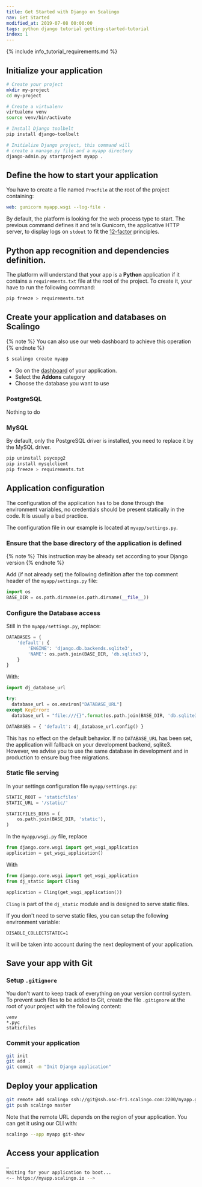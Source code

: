 ```yaml
---
title: Get Started with Django on Scalingo
nav: Get Started
modified_at: 2019-07-08 00:00:00
tags: python django tutorial getting-started-tutorial
index: 1
---
```


{% include info_tutorial_requirements.md %}

## Initialize your application

```bash
# Create your project
mkdir my-project
cd my-project

# Create a virtualenv
virtualenv venv
source venv/bin/activate

# Install Django toolbelt
pip install django-toolbelt

# Initialize Django project, this command will
# create a manage.py file and a myapp directory
django-admin.py startproject myapp .
```

## Define the how to start your application

You have to create a file named `Procfile` at the root of the project
containing:

```yaml
web: gunicorn myapp.wsgi --log-file -
```

By default, the platform is looking for the web process type to start. The
previous command defines it and tells Gunicorn, the applicative HTTP server, to
display logs on `stdout` to fit the [12-factor](http://12factor.net/)
principles.

## Python app recognition and dependencies definition.

The platform will understand that your app is a __Python__ application if it
contains a `requirements.txt` file at the root of the project. To create it,
your have to run the following command:

```bash
pip freeze > requirements.txt
```

## Create your application and databases on Scalingo

{% note %}
  You can also use our web dashboard to achieve this operation
{% endnote %}

```bash
$ scalingo create myapp
```

* Go on the [dashboard](https://my.scalingo.com/apps) of your application.
* Select the __Addons__ category
* Choose the database you want to use

### PostgreSQL

Nothing to do

### MySQL

By default, only the PostgreSQL driver is installed, you need to replace
it by the MySQL driver.

```bash
pip uninstall psycopg2
pip install mysqlclient
pip freeze > requirements.txt
```

## Application configuration

The configuration of the application has to be done through the environment
variables, no credentials should be present statically in the code. It is
usually a bad practice.

The configuration file in our example is located at `myapp/settings.py`.

### Ensure that the base directory of the application is defined

{% note %}
  This instruction may be already set according to your Django version
{% endnote %}

Add (if not already set) the following definition after the top comment header
of the `myapp/settings.py` file:

```python
import os
BASE_DIR = os.path.dirname(os.path.dirname(__file__))
```

### Configure the Database access

Still in the `myapp/settings.py`, replace:

```python
DATABASES = {
    'default': {
        'ENGINE': 'django.db.backends.sqlite3',
        'NAME': os.path.join(BASE_DIR, 'db.sqlite3'),
    }
}
```

With:

```python
import dj_database_url

try:
  database_url = os.environ["DATABASE_URL"]
except KeyError:
  database_url = "file:///{}".format(os.path.join(BASE_DIR, 'db.sqlite3'))

DATABASES = { 'default': dj_database_url.config() }
```

This has no effect on the default behavior. If no `DATABASE_URL` has been set,
the application will fallback on your development backend, sqlite3. However, we
advise you to use the same database in development and in production to ensure
bug free migrations.

### Static file serving

In your settings configuration file `myapp/settings.py`:

```python
STATIC_ROOT = 'staticfiles'
STATIC_URL = '/static/'

STATICFILES_DIRS = (
    os.path.join(BASE_DIR, 'static'),
)
```

In the `myapp/wsgi.py` file, replace

```python
from django.core.wsgi import get_wsgi_application
application = get_wsgi_application()
```

With

```python
from django.core.wsgi import get_wsgi_application
from dj_static import Cling

application = Cling(get_wsgi_application())
```

`Cling` is part of the `dj_static` module and is designed to serve static files.

If you don't need to serve static files, you can setup the following environment variable:

```text
DISABLE_COLLECTSTATIC=1
```

It will be taken into account during the next deployment of your application.

## Save your app with Git

### Setup `.gitignore`

You don't want to keep track of everything on your version control system. To
prevent such files to be added to Git, create the file `.gitignore` at the root
of your project with the following content:

```text
venv
*.pyc
staticfiles
```

### Commit your application

```bash
git init
git add .
git commit -m "Init Django application"
```

## Deploy your application

```bash
git remote add scalingo ssh://git@ssh.osc-fr1.scalingo.com:2200/myapp.git
git push scalingo master
```

Note that the remote URL depends on the region of your application. You can get
it using our CLI with:

```bash
scalingo --app myapp git-show
```

## Access your application

```bash
…
Waiting for your application to boot...
<-- https://myapp.scalingo.io -->
```
